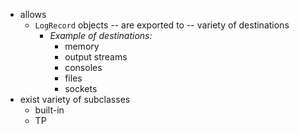* allows
  * `LogRecord` objects -- are exported to -- variety of destinations
    * _Example of destinations:_
      * memory
      * output streams
      * consoles
      * files
      * sockets
* exist variety of subclasses
  * built-in
  * TP